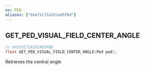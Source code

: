 ```yaml
---
ns: PED
aliases: ["0xef2c71a32cad5fbd"]
---
```

## GET_PED_VISUAL_FIELD_CENTER_ANGLE

```c
// 0xEF2C71A32CAD5FBD
float GET_PED_VISUAL_FIELD_CENTER_ANGLE(Ped ped);
```

Retrieves the central angle

